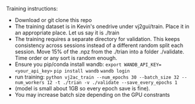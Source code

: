 Training instructions:
- Download or git clone this repo
- The training dataset is in Kevin's onedrive under vj2gui/train. Place it in an appropriate place. Let us say it is ./train
- The training requires a separate directory for validation. This keeps consistency across sessions instead of a different random split each session. Move 15% of the .npz from the ./trian into a folder ./validate. Time order or any sort is random enough.
- Ensure you pip/conda install wandb: 
`export WANDB_API_KEY=<your_api_key>`
`pip install wandb`
`wandb login`
- run training:
`python vj2ac_train --num_epochs 30 --batch_size 32 --num_workers 12 -t ./trian -v ./validate --save_every_epochs 1`
- (model is small about 1GB so every epoch save is fine).
- You may increase batch size depending on the GPU constrants